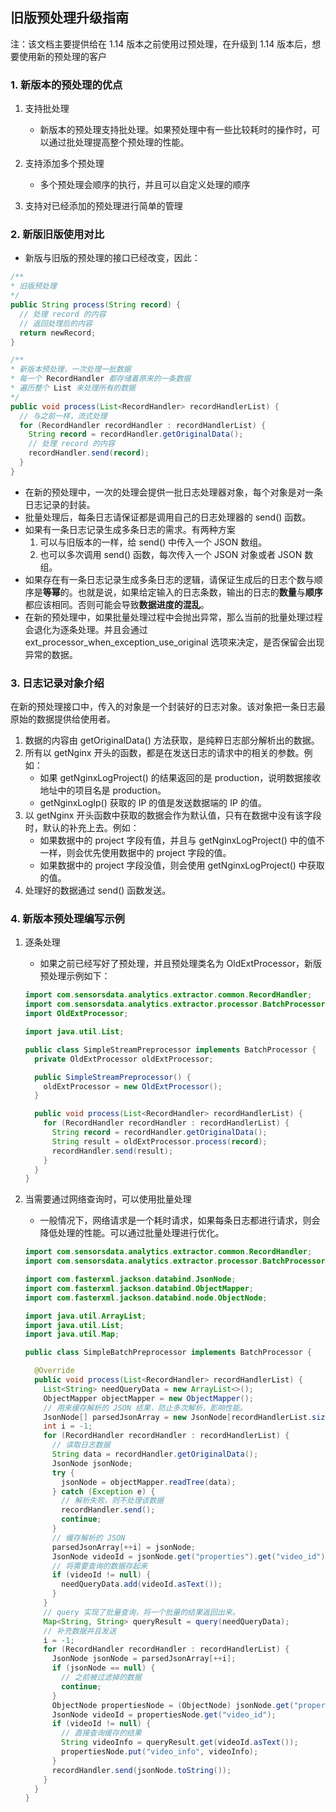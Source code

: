## 旧版预处理升级指南
注：该文档主要提供给在 1.14 版本之前使用过预处理，在升级到 1.14 版本后，想要使用新的预处理的客户
### 1. 新版本的预处理的优点
1. 支持批处理
    * 新版本的预处理支持批处理。如果预处理中有一些比较耗时的操作时，可以通过批处理提高整个预处理的性能。
    
2. 支持添加多个预处理
    * 多个预处理会顺序的执行，并且可以自定义处理的顺序

3. 支持对已经添加的预处理进行简单的管理
    
### 2. 新版旧版使用对比
* 新版与旧版的预处理的接口已经改变，因此：
```java
/**
* 旧版预处理
*/
public String process(String record) {
  // 处理 record 的内容
  // 返回处理后的内容
  return newRecord;
} 

/**
* 新版本预处理，一次处理一批数据
* 每一个 RecordHandler 都存储着原来的一条数据
* 遍历整个 List 来处理所有的数据 
*/
public void process(List<RecordHandler> recordHandlerList) {
  // 与之前一样，流式处理
  for (RecordHandler recordHandler : recordHandlerList) {
    String record = recordHandler.getOriginalData();
    // 处理 record 的内容
    recordHandler.send(record);
  }
}
```
* 在新的预处理中，一次的处理会提供一批日志处理器对象，每个对象是对一条日志记录的封装。
* 批量处理后，每条日志请保证都是调用自己的日志处理器的 send() 函数。
* 如果有一条日志记录生成多条日志的需求。有两种方案
    1. 可以与旧版本的一样，给 send() 中传入一个 JSON 数组。
    2. 也可以多次调用 send() 函数，每次传入一个 JSON 对象或者 JSON 数组。
* 如果存在有一条日志记录生成多条日志的逻辑，请保证生成后的日志个数与顺序是**等幂**的。也就是说，如果给定输入的日志条数，输出的日志的**数量**与**顺序**都应该相同。否则可能会导致**数据进度的混乱**。
* 在新的预处理中，如果批量处理过程中会抛出异常，那么当前的批量处理过程会退化为逐条处理。并且会通过 ext_processor_when_exception_use_original 选项来决定，是否保留会出现异常的数据。
 
### 3. 日志记录对象介绍
在新的预处理接口中，传入的对象是一个封装好的日志对象。该对象把一条日志最原始的数据提供给使用者。
1. 数据的内容由 getOriginalData() 方法获取，是纯粹日志部分解析出的数据。
2. 所有以 getNginx 开头的函数，都是在发送日志的请求中的相关的参数。例如：
    * 如果 getNginxLogProject() 的结果返回的是 production，说明数据接收地址中的项目名是 production。
    * getNginxLogIp() 获取的 IP 的值是发送数据端的 IP 的值。
3. 以 getNginx 开头函数中获取的数据会作为默认值，只有在数据中没有该字段时，默认的补充上去。例如：
    * 如果数据中的 project 字段有值，并且与 getNginxLogProject() 中的值不一样，则会优先使用数据中的 project 字段的值。
    * 如果数据中的 project 字段没值，则会使用 getNginxLogProject() 中获取的值。
4. 处理好的数据通过 send() 函数发送。

### 4. 新版本预处理编写示例
1. 逐条处理 

    * 如果之前已经写好了预处理，并且预处理类名为 OldExtProcessor，新版预处理示例如下：
    ```java
    import com.sensorsdata.analytics.extractor.common.RecordHandler;
    import com.sensorsdata.analytics.extractor.processor.BatchProcessor;
    import OldExtProcessor;
    
    import java.util.List;
    
    public class SimpleStreamPreprocessor implements BatchProcessor {
      private OldExtProcessor oldExtProcessor;
    
      public SimpleStreamPreprocessor() {
        oldExtProcessor = new OldExtProcessor();
      }
    
      public void process(List<RecordHandler> recordHandlerList) {
        for (RecordHandler recordHandler : recordHandlerList) {
          String record = recordHandler.getOriginalData();
          String result = oldExtProcessor.process(record);
          recordHandler.send(result);
        }
      }
    }
    ```

2. 当需要通过网络查询时，可以使用批量处理
   * 一般情况下，网络请求是一个耗时请求，如果每条日志都进行请求，则会降低处理的性能。可以通过批量处理进行优化。
    ```java
    import com.sensorsdata.analytics.extractor.common.RecordHandler;
    import com.sensorsdata.analytics.extractor.processor.BatchProcessor;
    
    import com.fasterxml.jackson.databind.JsonNode;
    import com.fasterxml.jackson.databind.ObjectMapper;
    import com.fasterxml.jackson.databind.node.ObjectNode;
    
    import java.util.ArrayList;
    import java.util.List;
    import java.util.Map;
    
    public class SimpleBatchPreprocessor implements BatchProcessor {
    
      @Override
      public void process(List<RecordHandler> recordHandlerList) {
        List<String> needQueryData = new ArrayList<>();
        ObjectMapper objectMapper = new ObjectMapper();
        // 用来缓存解析的 JSON 结果，防止多次解析，影响性能。
        JsonNode[] parsedJsonArray = new JsonNode[recordHandlerList.size()];
        int i = -1;
        for (RecordHandler recordHandler : recordHandlerList) {
          // 读取日志数据
          String data = recordHandler.getOriginalData();
          JsonNode jsonNode;
          try {
            jsonNode = objectMapper.readTree(data);
          } catch (Exception e) {
            // 解析失败，则不处理该数据
            recordHandler.send();
            continue;
          }
          // 缓存解析的 JSON
          parsedJsonArray[++i] = jsonNode;
          JsonNode videoId = jsonNode.get("properties").get("video_id");
          // 将需要查询的数据存起来
          if (videoId != null) {
            needQueryData.add(videoId.asText());
          }
        }
        // query 实现了批量查询，将一个批量的结果返回出来。
        Map<String, String> queryResult = query(needQueryData);
        // 补充数据并且发送
        i = -1;
        for (RecordHandler recordHandler : recordHandlerList) {
          JsonNode jsonNode = parsedJsonArray[++i];
          if (jsonNode == null) {
            // 之前被过滤掉的数据
            continue;
          }
          ObjectNode propertiesNode = (ObjectNode) jsonNode.get("properties");
          JsonNode videoId = propertiesNode.get("video_id");
          if (videoId != null) {
            // 直接查询缓存的结果
            String videoInfo = queryResult.get(videoId.asText());
            propertiesNode.put("video_info", videoInfo);
          }
          recordHandler.send(jsonNode.toString());
        }
      }
    }
    ```
     